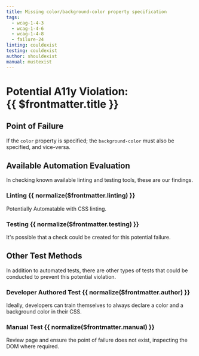 ```yaml
---
title: Missing color/background-color property specification
tags: 
  - wcag-1-4-3
  - wcag-1-4-6
  - wcag-1-4-8
  - failure-24
linting: couldexist
testing: couldexist
author: shouldexist
manual: mustexist
---
```


<script setup>
  const normalize = (value) => {
    const v = (value || '').toLowerCase()
    if (v === 'exists') return 'Exists'
    if (v === 'couldexist') return 'Could Exist'
    if (v === 'cannotexist') return 'Cannot Exist'
    if (v === 'shouldexist') return 'Should Exist'
    if (v === 'mustexist') return 'Must Exist'
    return '—'
  }
</script>

# Potential A11y Violation:<br/>{{ $frontmatter.title }}

## Point of Failure

If the `color` property is specified; the `background-color` must also be specified, and vice-versa.

## Available Automation Evaluation

In checking known available linting and testing tools, these are our findings.

### Linting <Badge type="info">{{ normalize($frontmatter.linting) }}</Badge>

Potentially Automatable with CSS linting.

### Testing <Badge type="info">{{ normalize($frontmatter.testing) }}</Badge>

It's possible that a check could be created for this potential failure.

## Other Test Methods

In addition to automated tests, there are other types of tests that could be conducted to prevent this potential violation.

### Developer Authored Test <Badge type="info">{{ normalize($frontmatter.author) }}</Badge>

Ideally, developers can train themselves to always declare a color and a background color in their CSS.

### Manual Test <Badge type="info">{{ normalize($frontmatter.manual) }}</Badge>

Review page and ensure the point of failure does not exist, inspecting the DOM where required.


<TagLinks />
